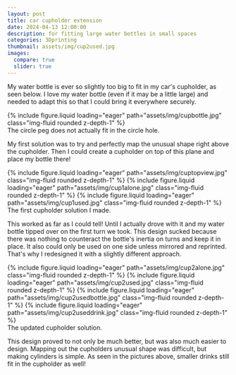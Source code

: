 ```yaml
---
layout: post
title: car cupholder extension
date: 2024-04-13 12:00:00
description: for fitting large water bottles in small spaces
categories: 3Dprinting
thumbnail: assets/img/cup2used.jpg
images:
  compare: true
  slider: true
---
```


My water bottle is ever so slightly too big to fit in my car's cupholder, as seen below. I love my water bottle (even if it may be a little large) and needed to adapt this so that I could bring it everywhere securely.

<div class="row">
    <div class="col-sm">
        {% include figure.liquid loading="eager" path="assets/img/cupbottle.jpg" class="img-fluid rounded z-depth-1" %}
    </div>
</div>
<div class="caption">
    The circle peg does not actually fit in the circle hole.
</div>

My first solution was to try and perfectly map the unusual shape right above the cupholder. Then I could create a cupholder on top of this plane and place my bottle there!

<swiper-container keyboard="true" navigation="true" pagination="true" pagination-clickable="true" pagination-dynamic-bullets="true" rewind="true">
  <swiper-slide>{% include figure.liquid loading="eager" path="assets/img/cuptopview.jpg" class="img-fluid rounded z-depth-1" %}</swiper-slide>
  <swiper-slide>{% include figure.liquid loading="eager" path="assets/img/cup1alone.jpg" class="img-fluid rounded z-depth-1" %}</swiper-slide>
  <swiper-slide>{% include figure.liquid loading="eager" path="assets/img/cup1used.jpg" class="img-fluid rounded z-depth-1" %}</swiper-slide>
</swiper-container>
<div class="caption">
    The first cupholder solution I made.
</div>

This worked as far as I could tell! Until I actually drove with it and my water bottle tipped over on the first turn we took. This design sucked because there was nothing to counteract the bottle's inertia on turns and keep it in place. It also could only be used on one side unless mirrored and reprinted. That's why I redesigned it with a slightly different approach.

<swiper-container keyboard="true" navigation="true" pagination="true" pagination-clickable="true" pagination-dynamic-bullets="true" rewind="true">
  <swiper-slide>{% include figure.liquid loading="eager" path="assets/img/cup2alone.jpg" class="img-fluid rounded z-depth-1" %}</swiper-slide>
  <swiper-slide>{% include figure.liquid loading="eager" path="assets/img/cup2used.jpg" class="img-fluid rounded z-depth-1" %}</swiper-slide>
  <swiper-slide>{% include figure.liquid loading="eager" path="assets/img/cup2usedbottle.jpg" class="img-fluid rounded z-depth-1" %}</swiper-slide>
  <swiper-slide>{% include figure.liquid loading="eager" path="assets/img/cup2useddrink.jpg" class="img-fluid rounded z-depth-1" %}</swiper-slide>
</swiper-container>
<div class="caption">
    The updated cupholder solution.
</div>

This design proved to not only be much better, but was also much easier to design. Mapping out the cupholders unusual shape was difficult, but making cylinders is simple. As seen in the pictures above, smaller drinks still fit in the cupholder as well!